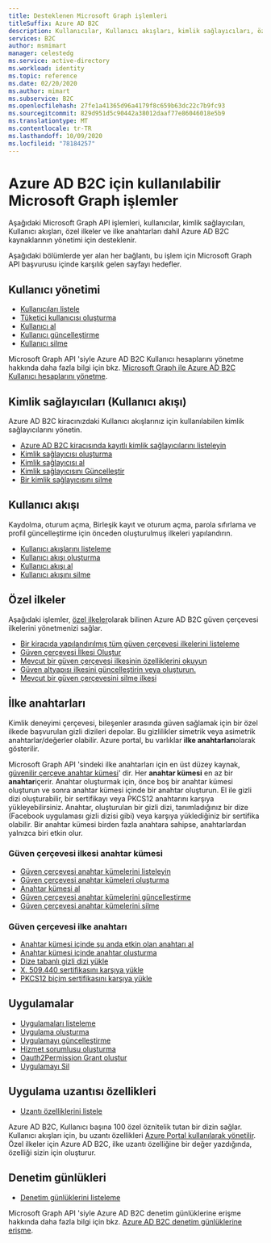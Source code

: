 ```yaml
---
title: Desteklenen Microsoft Graph işlemleri
titleSuffix: Azure AD B2C
description: Kullanıcılar, Kullanıcı akışları, kimlik sağlayıcıları, özel ilkeler, ilke anahtarları ve daha fazlası dahil Azure AD B2C kaynaklarının yönetimi için desteklenen Microsoft Graph işlemlerinin bir dizini.
services: B2C
author: msmimart
manager: celestedg
ms.service: active-directory
ms.workload: identity
ms.topic: reference
ms.date: 02/20/2020
ms.author: mimart
ms.subservice: B2C
ms.openlocfilehash: 27fe1a41365d96a4179f8c659b63dc22c7b9fc93
ms.sourcegitcommit: 829d951d5c90442a38012daaf77e86046018e5b9
ms.translationtype: MT
ms.contentlocale: tr-TR
ms.lasthandoff: 10/09/2020
ms.locfileid: "78184257"
---
```

# <a name="microsoft-graph-operations-available-for-azure-ad-b2c"></a>Azure AD B2C için kullanılabilir Microsoft Graph işlemler

Aşağıdaki Microsoft Graph API işlemleri, kullanıcılar, kimlik sağlayıcıları, Kullanıcı akışları, özel ilkeler ve ilke anahtarları dahil Azure AD B2C kaynaklarının yönetimi için desteklenir.

Aşağıdaki bölümlerde yer alan her bağlantı, bu işlem için Microsoft Graph API başvurusu içinde karşılık gelen sayfayı hedefler.

## <a name="user-management"></a>Kullanıcı yönetimi

- [Kullanıcıları listele](https://docs.microsoft.com/graph/api/user-list)
- [Tüketici kullanıcısı oluşturma](https://docs.microsoft.com/graph/api/user-post-users)
- [Kullanıcı al](https://docs.microsoft.com/graph/api/user-get)
- [Kullanıcı güncelleştirme](https://docs.microsoft.com/graph/api/user-update)
- [Kullanıcı silme](https://docs.microsoft.com/graph/api/user-delete)

Microsoft Graph API 'siyle Azure AD B2C Kullanıcı hesaplarını yönetme hakkında daha fazla bilgi için bkz. [Microsoft Graph ile Azure AD B2C Kullanıcı hesaplarını yönetme](manage-user-accounts-graph-api.md).

## <a name="identity-providers-user-flow"></a>Kimlik sağlayıcıları (Kullanıcı akışı)

Azure AD B2C kiracınızdaki Kullanıcı akışlarınız için kullanılabilen kimlik sağlayıcılarını yönetin.

- [Azure AD B2C kiracısında kayıtlı kimlik sağlayıcılarını listeleyin](https://docs.microsoft.com/graph/api/identityprovider-list)
- [Kimlik sağlayıcısı oluşturma](https://docs.microsoft.com/graph/api/identityprovider-post-identityproviders)
- [Kimlik sağlayıcısı al](https://docs.microsoft.com/graph/api/identityprovider-get)
- [Kimlik sağlayıcısını Güncelleştir](https://docs.microsoft.com/graph/api/identityprovider-update)
- [Bir kimlik sağlayıcısını silme](https://docs.microsoft.com/graph/api/identityprovider-delete)

## <a name="user-flow"></a>Kullanıcı akışı

Kaydolma, oturum açma, Birleşik kayıt ve oturum açma, parola sıfırlama ve profil güncelleştirme için önceden oluşturulmuş ilkeleri yapılandırın.

- [Kullanıcı akışlarını listeleme](https://docs.microsoft.com/graph/api/identityuserflow-list)
- [Kullanıcı akışı oluşturma](https://docs.microsoft.com/graph/api/identityuserflow-post-userflows)
- [Kullanıcı akışı al](https://docs.microsoft.com/graph/api/identityuserflow-get)
- [Kullanıcı akışını silme](https://docs.microsoft.com/graph/api/identityuserflow-delete)

## <a name="custom-policies"></a>Özel ilkeler

Aşağıdaki işlemler, [özel ilkeler](custom-policy-overview.md)olarak bilinen Azure AD B2C güven çerçevesi ilkelerini yönetmenizi sağlar.

- [Bir kiracıda yapılandırılmış tüm güven çerçevesi ilkelerini listeleme](https://docs.microsoft.com/graph/api/trustframework-list-trustframeworkpolicies)
- [Güven çerçevesi İlkesi Oluştur](https://docs.microsoft.com/graph/api/trustframework-post-trustframeworkpolicy)
- [Mevcut bir güven çerçevesi ilkesinin özelliklerini okuyun](https://docs.microsoft.com/graph/api/trustframeworkpolicy-get)
- [Güven altyapısı ilkesini güncelleştirin veya oluşturun.](https://docs.microsoft.com/graph/api/trustframework-put-trustframeworkpolicy)
- [Mevcut bir güven çerçevesini silme ilkesi](https://docs.microsoft.com/graph/api/trustframeworkpolicy-delete)

## <a name="policy-keys"></a>İlke anahtarları

Kimlik deneyimi çerçevesi, bileşenler arasında güven sağlamak için bir özel ilkede başvurulan gizli dizileri depolar. Bu gizlilikler simetrik veya asimetrik anahtarlar/değerler olabilir. Azure portal, bu varlıklar **ilke anahtarları**olarak gösterilir.

Microsoft Graph API 'sindeki ilke anahtarları için en üst düzey kaynak, [güvenilir çerçeve anahtar kümesi](https://docs.microsoft.com/graph/api/resources/trustframeworkkeyset)' dir. Her **anahtar kümesi** en az bir **anahtar**içerir. Anahtar oluşturmak için, önce boş bir anahtar kümesi oluşturun ve sonra anahtar kümesi içinde bir anahtar oluşturun. El ile gizli dizi oluşturabilir, bir sertifikayı veya PKCS12 anahtarını karşıya yükleyebilirsiniz. Anahtar, oluşturulan bir gizli dizi, tanımladığınız bir dize (Facebook uygulaması gizli dizisi gibi) veya karşıya yüklediğiniz bir sertifika olabilir. Bir anahtar kümesi birden fazla anahtara sahipse, anahtarlardan yalnızca biri etkin olur.

### <a name="trust-framework-policy-keyset"></a>Güven çerçevesi ilkesi anahtar kümesi

- [Güven çerçevesi anahtar kümelerini listeleyin](https://docs.microsoft.com/graph/api/trustframework-list-keysets)
- [Güven çerçevesi anahtar kümeleri oluşturma](https://docs.microsoft.com/graph/api/trustframework-post-keysets)
- [Anahtar kümesi al](https://docs.microsoft.com/graph/api/trustframeworkkeyset-get)
- [Güven çerçevesi anahtar kümelerini güncelleştirme](https://docs.microsoft.com/graph/api/trustframeworkkeyset-update)
- [Güven çerçevesi anahtar kümelerini silme](https://docs.microsoft.com/graph/api/trustframeworkkeyset-delete)

### <a name="trust-framework-policy-key"></a>Güven çerçevesi ilke anahtarı

- [Anahtar kümesi içinde şu anda etkin olan anahtarı al](https://docs.microsoft.com/graph/api/trustframeworkkeyset-getactivekey)
- [Anahtar kümesi içinde anahtar oluşturma](https://docs.microsoft.com/graph/api/trustframeworkkeyset-generatekey)
- [Dize tabanlı gizli dizi yükle](https://docs.microsoft.com/graph/api/trustframeworkkeyset-uploadsecret)
- [X. 509.440 sertifikasını karşıya yükle](https://docs.microsoft.com/graph/api/trustframeworkkeyset-uploadcertificate)
- [PKCS12 biçim sertifikasını karşıya yükle](https://docs.microsoft.com/graph/api/trustframeworkkeyset-uploadpkcs12)

## <a name="applications"></a>Uygulamalar

- [Uygulamaları listeleme](https://docs.microsoft.com/graph/api/application-list)
- [Uygulama oluşturma](https://docs.microsoft.com/graph/api/resources/application)
- [Uygulamayı güncelleştirme](https://docs.microsoft.com/graph/api/application-update)
- [Hizmet sorumlusu oluşturma](https://docs.microsoft.com/graph/api/resources/serviceprincipal)
- [Oauth2Permission Grant oluştur](https://docs.microsoft.com/graph/api/resources/oauth2permissiongrant)
- [Uygulamayı Sil](https://docs.microsoft.com/graph/api/application-delete)

## <a name="application-extension-properties"></a>Uygulama uzantısı özellikleri

- [Uzantı özelliklerini listele](https://docs.microsoft.com/graph/api/application-list-extensionproperty)

Azure AD B2C, Kullanıcı başına 100 özel öznitelik tutan bir dizin sağlar. Kullanıcı akışları için, bu uzantı özellikleri [Azure Portal kullanılarak yönetilir](custom-policy-custom-attributes.md). Özel ilkeler için Azure AD B2C, ilke uzantı özelliğine bir değer yazdığında, özelliği sizin için oluşturur.

## <a name="audit-logs"></a>Denetim günlükleri

- [Denetim günlüklerini listeleme](https://docs.microsoft.com/graph/api/directoryaudit-list)

Microsoft Graph API 'siyle Azure AD B2C denetim günlüklerine erişme hakkında daha fazla bilgi için bkz. [Azure AD B2C denetim günlüklerine erişme](view-audit-logs.md).
